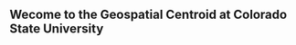 ## Wecome to the Geospatial Centroid at Colorado State University 

<!--
**GeospatialCentroid/GeospatialCentroid** is a ✨ _special_ ✨ repository because its `README.md` (this file) appears on your GitHub profile.

The Geospatial Centroid is the center of the geospatial community at Colorado State Universty. Our mission is to __promote geospatial technologies, advance innovative and creative problem solving, and support data-driven decision making__. We ofter project support, employment opportunities, help desk services, and educational content related to both desktop and script based geospatail analysis. You can learn more about us at our [website](https://gis.colostate.edu/) or by sending an email to gis@colostate.edu. 


 
 
